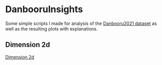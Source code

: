 # DanbooruInsights
Some simple scripts I made for analysis of the [Danbooru2021 dataset](https://www.gwern.net/Danbooru2021) as well as the resulting plots with explanations.

## Dimension 2d
[Dimension 2d](./dimension_2d)
